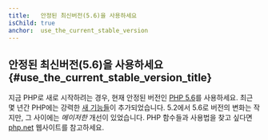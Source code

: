 ```yaml
---
title:   안정된 최신버전(5.6)을 사용하세요
isChild: true
anchor:  use_the_current_stable_version
---
```


## 안정된 최신버전(5.6)을 사용하세요 {#use_the_current_stable_version_title}

지금 PHP로 새로 시작하려는 경우, 현재 안정된 버전인 [PHP 5.6][php-release]를 사용하세요. 최근 몇 년간 PHP에는 강력한
[새 기능들](#language_highlights)이 추가되었습니다. 5.2에서 5.6로 버전의 변화는 작지만, 그 사이에는 _메이저한_ 개선이
있었습니다. PHP 함수들과 사용법을 찾고 싶다면 [php.net][php-docs] 웹사이트를 참고하세요.

[php-release]: http://php.net/downloads.php
[php-docs]: http://php.net/manual/
